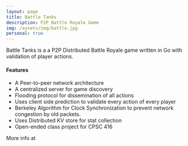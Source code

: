 ```yaml
---
layout: page
title: Battle Tanks
description: P2P Battle Royale Game
img: /assets/img/battle.jpg
personal: true
---
```


Battle Tanks is a a P2P Distributed Battle Royale game written in Go with validation of player actions.

<h4 class="text-center">Features</h4>
<ul>
    <li>A Peer-to-peer network architecture</li>
    <li>A centralized server for game discovery</li>
    <li>Flooding protocol for dissemination of all actions</li>
    <li>Uses client side prediction to validate every action of every player</li>
    <li>Berkeley Algorithm for Clock Synchronization to prevent network congestion by old packets.</li>
    <li>Uses Distributed KV store for stat collection </li>
    <li>Open-ended class project for CPSC 416</li>
</ul>

More info at <a href="https://github.com/vaastav/CS416-Tanks" class="github"><i class="fab fa-github fa-fw fa-2x"></i></a>